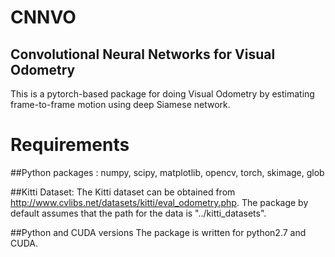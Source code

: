 # CNNVO
## Convolutional Neural Networks for Visual Odometry
This is a pytorch-based package for doing Visual Odometry by estimating frame-to-frame motion using deep Siamese network.

# Requirements
##Python packages :
numpy, scipy, matplotlib, opencv, torch, skimage, glob

##Kitti Dataset:
The Kitti dataset can be obtained from http://www.cvlibs.net/datasets/kitti/eval_odometry.php.
The package by default assumes that the path for the data is "../kitti_datasets".

##Python and CUDA versions
The package is written for python2.7 and CUDA.
